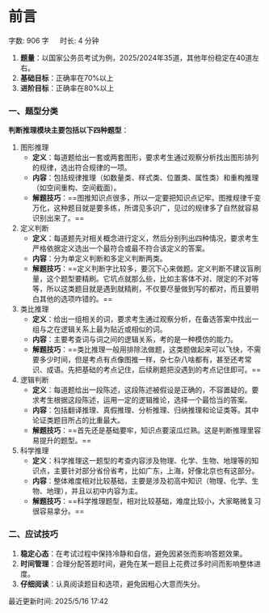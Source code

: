 # 前言[](https://sakib.local/判断推理/判断说明.html#前言)

 字数: 906 字   时长: 4 分钟

1. **题量**：以国家公务员考试为例，2025/2024年35道，其他年份稳定在40道左右。
2. **基础目标**：正确率在70%以上
3. **进阶目标**：正确率在80%以上

### 一、题型分类[](https://sakib.local/判断推理/判断说明.html#一、题型分类)

**判断推理模块主要包括以下四种题型**：

1. 图形推理
   - **定义**：每道题给出一套或两套图形，要求考生通过观察分析找出图形排列的规律，选出符合规律的一项。
   - **内容**：包括规律推理（如数量类、样式类、位置类、属性类）和重构推理（如空间重构、空间截面）。
   - **解题技巧**：==图推知识点很多，所以一定要把知识点记牢。图推规律千变万化，这种题目就是要多练，所谓见多识广，见过的规律多了自然就容易识别出来了。==
1. 定义判断
   - **定义**：每道题先对相关概念进行定义，然后分别列出四种情况，要求考生严格依据定义选出一个最符合或最不符合该定义的答案。
   - **内容**：分为单定义判断和多定义判断两类。
   - **解题技巧**：==定义判断字比较多，要沉下心来做题。定义判断不建议盲刷量，这个题型要精刷。它坑点就那么些，比如主客体不对、限定的不对等等，所以这类题目就是遇到就精刷，不仅要尽量做到写的都对，而且要明白其他的选项咋错的。==
1. 类比推理
   - **定义**：给出一组相关的词，要求考生通过观察分析，在备选答案中找出一组与之在逻辑关系上最为贴近或相似的词。
   - **内容**：主要考查词与词之间的逻辑关系，考的是一种模仿的能力。
   - **解题技巧**：==类比推理一般用排除法做题，这类题做起来可以飞快，不需要多少时间，但是考点有点像图推一样，杂七杂八啥都有，甚至还考常识、成语。先把基础的考点记住，后续刷题把没遇到的考点记住即可。==
1. 逻辑判断
   - **定义**：每道题给出一段陈述，这段陈述被假设是正确的，不容置疑的。要求考生根据这段陈述，运用一定的逻辑推论，选择一个最恰当的答案。
   - **内容**：包括翻译推理、真假推理、分析推理、归纳推理和论证类等。其中论证类题目所占的比重最大。
   - **解题技巧**：==首先还是基础要牢，知识点要滚瓜烂熟。这是判断推理里容易提升的题型。==
1. 科学推理
   - **定义**：科学推理这一题型的考查内容涉及物理、化学、生物、地理等的知识点，主要针对部分省份省考，比如广东，上海，好像北京也有这部分。
   - **内容**：整体难度相对比较基础，主要是涉及初高中知识（物理、化学、生物、地理），并且以初中内容为主。
   - **解题技巧**：==科学推理题型，相对比较基础，难度比较小，大家略微复习很容易拿分。==

### 二、应试技巧[](https://sakib.local/判断推理/判断说明.html#二、应试技巧)

1. **稳定心态**：在考试过程中保持冷静和自信，避免因紧张而影响答题效果。
2. **时间管理**：合理分配答题时间，避免在某一题目上花费过多时间而影响整体进度。
3. **仔细阅读**：认真阅读题目和选项，避免因粗心大意而失分。



最近更新时间: 2025/5/16 17:42